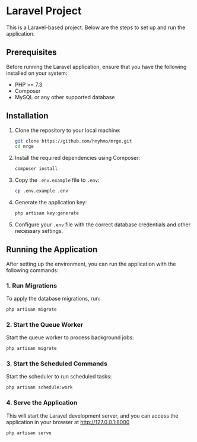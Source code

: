 # Laravel Project

This is a Laravel-based project. Below are the steps to set up and run the application.

## Prerequisites

Before running the Laravel application, ensure that you have the following installed on your system:

- PHP >= 7.3
- Composer
- MySQL or any other supported database

## Installation

1. Clone the repository to your local machine:
    ```bash
    git clone https://github.com/hnyhmo/mrge.git
    cd mrge
    ```

2. Install the required dependencies using Composer:
    ```bash
    composer install
    ```

3. Copy the `.env.example` file to `.env`:
    ```bash
    cp .env.example .env
    ```

4. Generate the application key:
    ```bash
    php artisan key:generate
    ```

5. Configure your `.env` file with the correct database credentials and other necessary settings.

## Running the Application

After setting up the environment, you can run the application with the following commands:

### 1. Run Migrations
To apply the database migrations, run:
```bash
php artisan migrate
```

### 2. Start the Queue Worker
Start the queue worker to process background jobs:
```bash
php artisan migrate
```

### 3. Start the Scheduled Commands
Start the scheduler to run scheduled tasks:
```bash
php artisan schedule:work
```

### 4. Serve the Application
This will start the Laravel development server, and you can access the application in your browser at http://127.0.0.1:8000
```bash
php artisan serve
```
